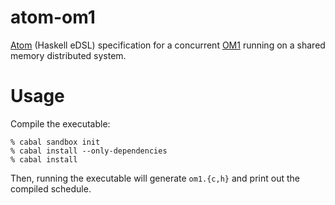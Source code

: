 # atom-om1

[Atom](https://github.com/tomahawkins/atom) (Haskell eDSL) specification for a
concurrent [OM1](link) running on a shared memory distributed system.


# Usage

Compile the executable:

```
% cabal sandbox init
% cabal install --only-dependencies
% cabal install
```

Then, running the executable will generate `om1.{c,h}` and print out the
compiled schedule.
